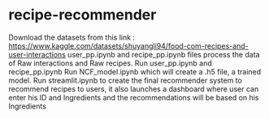 # recipe-recommender
Download the datasets from this link : https://www.kaggle.com/datasets/shuyangli94/food-com-recipes-and-user-interactions
user_pp.ipynb and recipe_pp.ipynb files process the data of Raw interactions and Raw recipes.
Run user_pp.ipynb and recipe_pp.ipynb
Run NCF_model.ipynb which will create a .h5 file, a trained model.
Run streamlit.ipynb to create the final recommender system to recommend recipes to users, it also launches a dashboard where user can enter his ID and Ingredients and the recommendations will be based on his Ingredients
